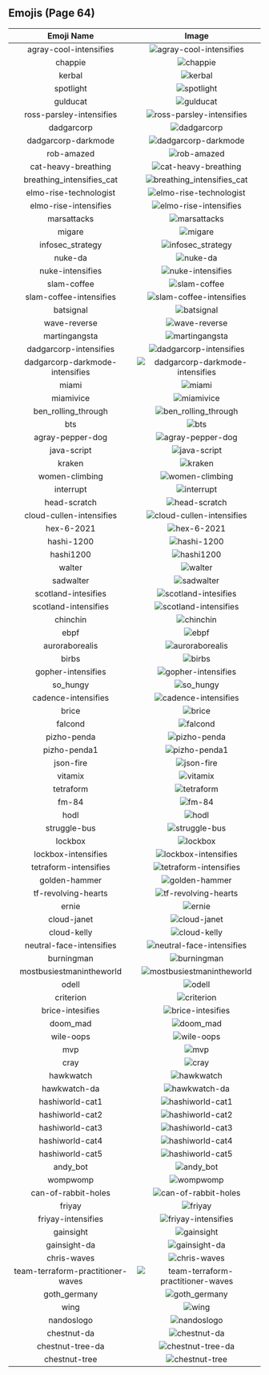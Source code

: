 
  ## Emojis (Page 64)
  |Emoji Name|Image|
  | :-: | :-: |
  |agray-cool-intensifies| ![agray-cool-intensifies](/output/agray-cool-intensifies.gif)|
  |chappie| ![chappie](/output/chappie.png)|
  |kerbal| ![kerbal](/output/kerbal.png)|
  |spotlight| ![spotlight](/output/spotlight.png)|
  |gulducat| ![gulducat](/output/gulducat.jpg)|
  |ross-parsley-intensifies| ![ross-parsley-intensifies](/output/ross-parsley-intensifies.gif)|
  |dadgarcorp| ![dadgarcorp](/output/dadgarcorp.png)|
  |dadgarcorp-darkmode| ![dadgarcorp-darkmode](/output/dadgarcorp-darkmode.png)|
  |rob-amazed| ![rob-amazed](/output/rob-amazed.png)|
  |cat-heavy-breathing| ![cat-heavy-breathing](/output/cat-heavy-breathing.png)|
  |breathing_intensifies_cat| ![breathing_intensifies_cat](/output/breathing_intensifies_cat.gif)|
  |elmo-rise-technologist| ![elmo-rise-technologist](/output/elmo-rise-technologist.png)|
  |elmo-rise-intensifies| ![elmo-rise-intensifies](/output/elmo-rise-intensifies.gif)|
  |marsattacks| ![marsattacks](/output/marsattacks.png)|
  |migare| ![migare](/output/migare.gif)|
  |infosec_strategy| ![infosec_strategy](/output/infosec_strategy.png)|
  |nuke-da| ![nuke-da](/output/nuke-da.png)|
  |nuke-intensifies| ![nuke-intensifies](/output/nuke-intensifies.gif)|
  |slam-coffee| ![slam-coffee](/output/slam-coffee.jpg)|
  |slam-coffee-intensifies| ![slam-coffee-intensifies](/output/slam-coffee-intensifies.gif)|
  |batsignal| ![batsignal](/output/batsignal.jpg)|
  |wave-reverse| ![wave-reverse](/output/wave-reverse.png)|
  |martingangsta| ![martingangsta](/output/martingangsta.jpg)|
  |dadgarcorp-intensifies| ![dadgarcorp-intensifies](/output/dadgarcorp-intensifies.gif)|
  |dadgarcorp-darkmode-intensifies| ![dadgarcorp-darkmode-intensifies](/output/dadgarcorp-darkmode-intensifies.gif)|
  |miami| ![miami](/output/miami.png)|
  |miamivice| ![miamivice](/output/miamivice.png)|
  |ben_rolling_through| ![ben_rolling_through](/output/ben_rolling_through)|
  |bts| ![bts](/output/bts.png)|
  |agray-pepper-dog| ![agray-pepper-dog](/output/agray-pepper-dog.png)|
  |java-script| ![java-script](/output/java-script.png)|
  |kraken| ![kraken](/output/kraken.png)|
  |women-climbing| ![women-climbing](/output/women-climbing)|
  |interrupt| ![interrupt](/output/interrupt)|
  |head-scratch| ![head-scratch](/output/head-scratch.gif)|
  |cloud-cullen-intensifies| ![cloud-cullen-intensifies](/output/cloud-cullen-intensifies.gif)|
  |hex-6-2021| ![hex-6-2021](/output/hex-6-2021.png)|
  |hashi-1200| ![hashi-1200](/output/hashi-1200.png)|
  |hashi1200| ![hashi1200](/output/hashi1200.png)|
  |walter| ![walter](/output/walter.png)|
  |sadwalter| ![sadwalter](/output/sadwalter.png)|
  |scotland-intesifies| ![scotland-intesifies](/output/scotland-intesifies.gif)|
  |scotland-intensifies| ![scotland-intensifies](/output/scotland-intensifies.gif)|
  |chinchin| ![chinchin](/output/chinchin.png)|
  |ebpf| ![ebpf](/output/ebpf.png)|
  |auroraborealis| ![auroraborealis](/output/auroraborealis.jpg)|
  |birbs| ![birbs](/output/birbs.jpg)|
  |gopher-intensifies| ![gopher-intensifies](/output/gopher-intensifies.gif)|
  |so_hungy| ![so_hungy](/output/so_hungy.png)|
  |cadence-intensifies| ![cadence-intensifies](/output/cadence-intensifies.gif)|
  |brice| ![brice](/output/brice.png)|
  |falcond| ![falcond](/output/falcond.png)|
  |pizho-penda| ![pizho-penda](/output/pizho-penda.jpg)|
  |pizho-penda1| ![pizho-penda1](/output/pizho-penda1.png)|
  |json-fire| ![json-fire](/output/json-fire.gif)|
  |vitamix| ![vitamix](/output/vitamix.png)|
  |tetraform| ![tetraform](/output/tetraform.png)|
  |fm-84| ![fm-84](/output/fm-84.jpg)|
  |hodl| ![hodl](/output/hodl.jpg)|
  |struggle-bus| ![struggle-bus](/output/struggle-bus.png)|
  |lockbox| ![lockbox](/output/lockbox.png)|
  |lockbox-intensifies| ![lockbox-intensifies](/output/lockbox-intensifies.gif)|
  |tetraform-intensifies| ![tetraform-intensifies](/output/tetraform-intensifies.gif)|
  |golden-hammer| ![golden-hammer](/output/golden-hammer.png)|
  |tf-revolving-hearts| ![tf-revolving-hearts](/output/tf-revolving-hearts.png)|
  |ernie| ![ernie](/output/ernie.png)|
  |cloud-janet| ![cloud-janet](/output/cloud-janet.jpg)|
  |cloud-kelly| ![cloud-kelly](/output/cloud-kelly.jpg)|
  |neutral-face-intensifies| ![neutral-face-intensifies](/output/neutral-face-intensifies.gif)|
  |burningman| ![burningman](/output/burningman.png)|
  |mostbusiestmanintheworld| ![mostbusiestmanintheworld](/output/mostbusiestmanintheworld.jpg)|
  |odell| ![odell](/output/odell.png)|
  |criterion| ![criterion](/output/criterion.png)|
  |brice-intesifies| ![brice-intesifies](/output/brice-intesifies.gif)|
  |doom_mad| ![doom_mad](/output/doom_mad.gif)|
  |wile-oops| ![wile-oops](/output/wile-oops.png)|
  |mvp| ![mvp](/output/mvp.png)|
  |cray| ![cray](/output/cray.png)|
  |hawkwatch| ![hawkwatch](/output/hawkwatch.png)|
  |hawkwatch-da| ![hawkwatch-da](/output/hawkwatch-da.png)|
  |hashiworld-cat1| ![hashiworld-cat1](/output/hashiworld-cat1.png)|
  |hashiworld-cat2| ![hashiworld-cat2](/output/hashiworld-cat2.png)|
  |hashiworld-cat3| ![hashiworld-cat3](/output/hashiworld-cat3.png)|
  |hashiworld-cat4| ![hashiworld-cat4](/output/hashiworld-cat4.png)|
  |hashiworld-cat5| ![hashiworld-cat5](/output/hashiworld-cat5.png)|
  |andy_bot| ![andy_bot](/output/andy_bot.gif)|
  |wompwomp| ![wompwomp](/output/wompwomp.gif)|
  |can-of-rabbit-holes| ![can-of-rabbit-holes](/output/can-of-rabbit-holes.gif)|
  |friyay| ![friyay](/output/friyay.png)|
  |friyay-intensifies| ![friyay-intensifies](/output/friyay-intensifies.gif)|
  |gainsight| ![gainsight](/output/gainsight.png)|
  |gainsight-da| ![gainsight-da](/output/gainsight-da.png)|
  |chris-waves| ![chris-waves](/output/chris-waves.gif)|
  |team-terraform-practitioner-waves| ![team-terraform-practitioner-waves](/output/team-terraform-practitioner-waves.gif)|
  |goth_germany| ![goth_germany](/output/goth_germany.png)|
  |wing| ![wing](/output/wing.png)|
  |nandoslogo| ![nandoslogo](/output/nandoslogo.png)|
  |chestnut-da| ![chestnut-da](/output/chestnut-da.png)|
  |chestnut-tree-da| ![chestnut-tree-da](/output/chestnut-tree-da.png)|
  |chestnut-tree| ![chestnut-tree](/output/chestnut-tree.png)|
  